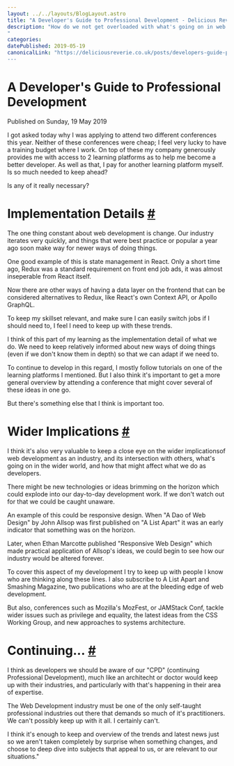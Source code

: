 ```yaml
---
layout: ../../layouts/BlogLayout.astro
title: "A Developer's Guide to Professional Development - Delicious Reverie"
description: "How do we not get overloaded with what's going on in web development, but not left behind either? Should we try to keep up with latest trends that might fade away into nothing? Here's my take on how (and why) I continue to learn about web development.
"
categories:
datePublished: 2019-05-19
canonicalLink: "https://deliciousreverie.co.uk/posts/developers-guide-professional-development/
---
```

# A Developer's Guide to Professional Development

Published on Sunday, 19 May 2019

I got asked today why I was applying to attend two different conferences this year. Neither of these conferences were cheap; I feel very lucky to have a training budget where I work. On top of these my company generously provides me with access to 2 learning platforms as to help me become a better developer. As well as that, I pay for another learning platform myself. Is so much needed to keep ahead?

Is any of it really necessary?

# Implementation Details [#](https://deliciousreverie.co.uk/posts/developers-guide-professional-development/#implementation-details)

The one thing constant about web development is change. Our industry iterates very quickly, and things that were best practice or popular a year ago soon make way for newer ways of doing things.

One good example of this is state management in React. Only a short time ago, Redux was a standard requirement on front end job ads, it was almost inseperable from React itself.

Now there are other ways of having a data layer on the frontend that can be considered alternatives to Redux, like React's own Context API, or Apollo GraphQL.

To keep my skillset relevant, and make sure I can easily switch jobs if I should need to, I feel I need to keep up with these trends.

I think of this part of my learning as the implementation detail of what we do. We need to keep relatively informed about new ways of doing things (even if we don't know them in depth) so that we can adapt if we need to.

To continue to develop in this regard, I mostly follow tutorials on one of the learning platforms I mentioned. But I also think it's important to get a more general overview by attending a conference that might cover several of these ideas in one go.

But there's something else that I think is important too.

# Wider Implications [#](https://deliciousreverie.co.uk/posts/developers-guide-professional-development/#wider-implications)

I think it's also very valuable to keep a close eye on the wider implicationsof web development as an industry, and its intersection with others, what's going on in the wider world, and how that might affect what we do as developers.

There might be new technologies or ideas brimming on the horizon which could explode into our day-to-day development work. If we don't watch out for that we could be caught unaware.

An example of this could be responsive design. When "A Dao of Web Design" by John Allsop was first published on "A List Apart" it was an early indicator that something was on the horizon.

Later, when Ethan Marcotte published "Responsive Web Design" which made practical application of Allsop's ideas, we could begin to see how our industry would be altered forever.

To cover this aspect of my development I try to keep up with people I know who are thinking along these lines. I also subscribe to A List Apart and Smashing Magazine, two publications who are at the bleeding edge of web development.

But also, conferences such as Mozilla's MozFest, or JAMStack Conf, tackle wider issues such as privilege and equality, the latest ideas from the CSS Working Group, and new approaches to systems architecture.

# Continuing... [#](https://deliciousreverie.co.uk/posts/developers-guide-professional-development/#continuing...)

I think as developers we should be aware of our "CPD" (continuing Professional Development), much like an architecht or doctor would keep up with their industries, and particularly with that's happening in their area of expertise.

The Web Development industry must be one of the only self-taught professional industries out there that demands so much of it's practitioners. We can't possibly keep up with it all. I certainly can't.

I think it's enough to keep and overview of the trends and latest news just so we aren't taken completely by surprise when something changes, and choose to deep dive into subjects that appeal to us, or are relevant to our situations."